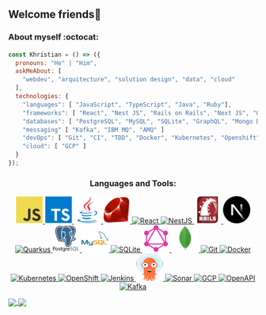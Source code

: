 ## Welcome friends👋

### About myself :octocat:
```javascript
const Khristian = () => ({
  pronouns: "He" | "Him",
  askMeAbout: [
    "webdev", "arquitecture", "solution design", "data", "cloud"
  ],
  technologies: {
    "languages": [ "JavaScript", "TypeScript", "Java", "Ruby"],
    "frameworks": [ "React", "Nest JS", "Rails on Rails", "Next JS", "Quarkus" ],
    "databases": [ "PostgreSQL", "MySQL", "SQLite", "GraphQL", "Mongo DB" ],
    "messaging" [ "Kafka", "IBM MQ", "AMQ" ]
    "devOps": [ "Git", "CI", "TDD", "Docker", "Kubernetes", "Openshift", "Jenkins", "ArgoCD", "Sonar" ],
    "cloud": [ "GCP" ]
  }
});

```
<h3 align="center">Languages and Tools:</h3>
<p align="center">
  <!-- Languages -->
  <a href="https://developer.mozilla.org/en-US/docs/Web/JavaScript" target="_blank">
    <img src="https://raw.githubusercontent.com/devicons/devicon/master/icons/javascript/javascript-original.svg" alt="JavaScript" width="55" height="55"/>
  </a>
  <a href="https://www.typescriptlang.org/" target="_blank">
    <img src="https://raw.githubusercontent.com/devicons/devicon/master/icons/typescript/typescript-original.svg" alt="TypeScript" width="55" height="55"/>
  </a>
  <a href="https://www.java.com/" target="_blank">
    <img src="https://raw.githubusercontent.com/devicons/devicon/master/icons/java/java-original.svg" alt="Java" width="55" height="55"/>
  </a>
  <a href="https://www.ruby-lang.org/en/" target="_blank">
    <img src="https://raw.githubusercontent.com/devicons/devicon/master/icons/ruby/ruby-original.svg" alt="Ruby" width="55" height="55"/>
  </a>

  <!-- Frameworks -->
  <a href="https://reactjs.org/" target="_blank">
    <img src="https://cdn.jsdelivr.net/gh/devicons/devicon@latest/icons/react/react-original.svg" alt="React" width="55" height="55"/>
  </a>
  <a href="https://nestjs.com/" target="_blank">
    <img src="https://cdn.jsdelivr.net/gh/devicons/devicon@latest/icons/nestjs/nestjs-original.svg" alt="NestJS" width="55" height="55"/>
  </a>
  <a href="https://rubyonrails.org/" target="_blank">
    <img src="https://raw.githubusercontent.com/devicons/devicon/master/icons/rails/rails-original-wordmark.svg" alt="Rails" width="55" height="55"/>
  </a>
  <a href="https://nextjs.org/" target="_blank">
    <img src="https://raw.githubusercontent.com/devicons/devicon/master/icons/nextjs/nextjs-original.svg" alt="NextJS" width="55" height="55"/>
  </a>
  <a href="https://quarkus.io/" target="_blank">
    <img src="https://cdn.jsdelivr.net/gh/devicons/devicon@latest/icons/quarkus/quarkus-original.svg" alt="Quarkus" width="55" height="55"/>
  </a>

  <!-- Databases -->
  <a href="https://www.postgresql.org/" target="_blank">
    <img src="https://raw.githubusercontent.com/devicons/devicon/master/icons/postgresql/postgresql-original-wordmark.svg" alt="PostgreSQL" width="55" height="55"/>
  </a>
  <a href="https://www.mysql.com/" target="_blank">
    <img src="https://raw.githubusercontent.com/devicons/devicon/master/icons/mysql/mysql-original-wordmark.svg" alt="MySQL" width="55" height="55"/>
  </a>
  <a href="https://www.sqlite.org/" target="_blank">
    <img src="https://www.vectorlogo.zone/logos/sqlite/sqlite-icon.svg" alt="SQLite" width="55" height="55"/>
  </a>
  <a href="https://graphql.org/" target="_blank">
    <img src="https://raw.githubusercontent.com/devicons/devicon/master/icons/graphql/graphql-plain.svg" alt="GraphQL" width="55" height="55"/>
  </a>
  <a href="https://www.mongodb.com/" target="_blank">
    <img src="https://raw.githubusercontent.com/devicons/devicon/master/icons/mongodb/mongodb-original.svg" alt="MongoDB" width="55" height="55"/>
  </a>

  <!-- DevOps -->
  <a href="https://git-scm.com/" target="_blank">
    <img src="https://www.vectorlogo.zone/logos/git-scm/git-scm-icon.svg" alt="Git" width="55" height="55"/>
  </a>
  <a href="https://www.docker.com/" target="_blank">
    <img src="https://cdn.jsdelivr.net/gh/devicons/devicon@latest/icons/docker/docker-original.svg" alt="Docker" width="55" height="55"/>
  </a>
  <a href="https://kubernetes.io/" target="_blank">
    <img src="https://cdn.jsdelivr.net/gh/devicons/devicon@latest/icons/kubernetes/kubernetes-original.svg" alt="Kubernetes" width="55" height="55"/>
  </a>
  <a href="https://www.redhat.com/en/technologies/cloud-computing/openshift" target="_blank">
    <img src="https://www.vectorlogo.zone/logos/openshift/openshift-icon.svg" alt="OpenShift" width="55" height="55"/>
  </a>
  <a href="https://www.jenkins.io/" target="_blank">
    <img src="https://www.vectorlogo.zone/logos/jenkins/jenkins-icon.svg" alt="Jenkins" width="55" height="55"/>
  </a>
  <a href="https://argoproj.github.io/cd/" target="_blank">
    <img src="https://raw.githubusercontent.com/cncf/artwork/master/projects/argo/icon/color/argo-icon-color.svg" alt="ArgoCD" width="55" height="55"/>
  </a>
  <a href="https://www.sonarsource.com/" target="_blank">
    <img src="https://cdn.jsdelivr.net/gh/devicons/devicon@latest/icons/sonarqube/sonarqube-original.svg" alt="Sonar" width="55" height="55"/>
  </a>

  <!-- Cloud -->
  <a href="https://cloud.google.com/" target="_blank">
    <img src="https://www.vectorlogo.zone/logos/google_cloud/google_cloud-icon.svg" alt="GCP" width="55" height="55"/>
  </a>

  <!-- Others -->
  <a href="https://www.openapis.org/" target="_blank">
    <img src="https://cdn.jsdelivr.net/gh/devicons/devicon@latest/icons/openapi/openapi-original.svg" alt="OpenAPI" width="55" height="55"/>
  </a>
  <a href="https://kafka.apache.org/" target="_blank">
    <img src="https://cdn.jsdelivr.net/gh/devicons/devicon@latest/icons/apachekafka/apachekafka-original.svg" alt="Kafka" width="55" height="55"/>
  </a>
</p>
          



<p>
<a href="(https://github.com/anuraghazra/github-readme-stats)">
  <img align="center" height="137px" src="https://github-readme-stats.vercel.app/api?username=karmaester&show_icons=true&bg_color=fbfaf9&hide_title=true&hide_border=true&line_height=21" style="max-width:100%;"  />
  <img align="center" height="137px" src="https://github-readme-stats.vercel.app/api/top-langs/?username=karmaester&layout=compact&bg_color=fbfaf9&hide_title=true&hide_border=true&" style="max-width:100%;"  />
</a>
 </p>
